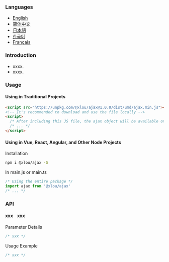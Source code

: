 ### Languages

* [English](https://github.com/omlou/webtools#readme)
* [简体中文](https://github.com/omlou/webtools/blob/master/public/markdowns/readme-zh.md)
* [日本語](https://github.com/omlou/webtools/blob/master/public/markdowns/readme-ja.md)
* [한국어](https://github.com/omlou/webtools/blob/master/public/markdowns/readme-ko.md)
* [Français](https://github.com/omlou/webtools/blob/master/public/markdowns/readme-fr.md)

### Introduction

* xxxx.
* xxxx.

### Usage

#### Using in Traditional Projects

```html
<script src="https://unpkg.com/@xlou/ajax@1.0.0/dist/umd/ajax.min.js"></script>
<!-- It's recommended to download and use the file locally -->
<script>
  /* After including this JS file, the ajax object will be available on the window */
  /* ... */
</script>
```

#### Using in Vue, React, Angular, and Other Node Projects

Installation

``` bash
npm i @xlou/ajax -S
```

In main.js or main.ts

``` javascript
/* Using the entire package */
import ajax from '@xlou/ajax'
/* ... */
```

### API

#### xxx &ensp; xxx

Parameter Details

```typescript
/* xxx */
```

Usage Example

``` javascript
/* xxx */
```